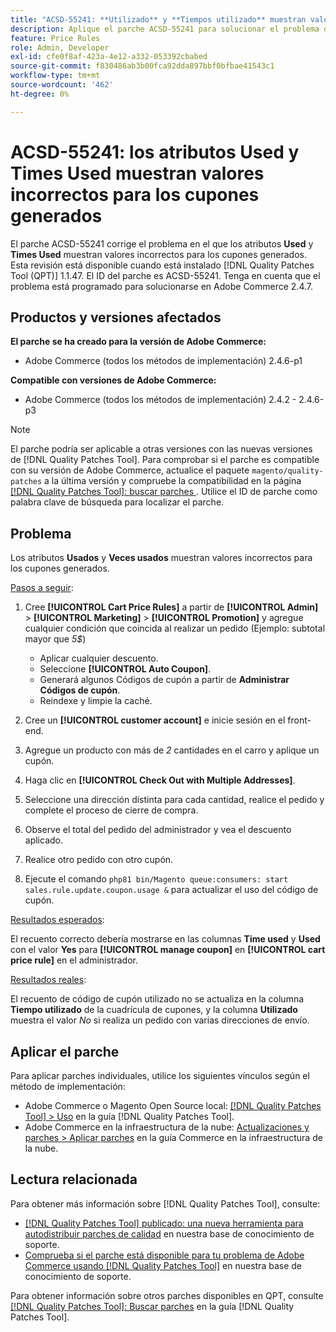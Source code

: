 ```yaml
---
title: "ACSD-55241: **Utilizado** y **Tiempos utilizado** muestran valores incorrectos para los cupones generados"
description: Aplique el parche ACSD-55241 para solucionar el problema de Adobe Commerce donde los atributos **Utilizado** y **Tiempos utilizado** muestran valores incorrectos para los cupones generados
feature: Price Rules
role: Admin, Developer
exl-id: cfe0f8af-423a-4e12-a332-053392cbabed
source-git-commit: f830486ab3b00fca92dda897bbf0bfbae41543c1
workflow-type: tm+mt
source-wordcount: '462'
ht-degree: 0%

---
```


# ACSD-55241: los atributos **Used** y **Times Used** muestran valores incorrectos para los cupones generados

El parche ACSD-55241 corrige el problema en el que los atributos **Used** y **Times Used** muestran valores incorrectos para los cupones generados. Esta revisión está disponible cuando está instalado [!DNL Quality Patches Tool (QPT)] 1.1.47. El ID del parche es ACSD-55241. Tenga en cuenta que el problema está programado para solucionarse en Adobe Commerce 2.4.7.

## Productos y versiones afectados

**El parche se ha creado para la versión de Adobe Commerce:**

* Adobe Commerce (todos los métodos de implementación) 2.4.6-p1

**Compatible con versiones de Adobe Commerce:**

* Adobe Commerce (todos los métodos de implementación) 2.4.2 - 2.4.6-p3

>[!NOTE]
>
>El parche podría ser aplicable a otras versiones con las nuevas versiones de [!DNL Quality Patches Tool]. Para comprobar si el parche es compatible con su versión de Adobe Commerce, actualice el paquete `magento/quality-patches` a la última versión y compruebe la compatibilidad en la página [[!DNL Quality Patches Tool]: buscar parches ](https://experienceleague.adobe.com/tools/commerce-quality-patches/index.html?lang=es). Utilice el ID de parche como palabra clave de búsqueda para localizar el parche.

## Problema

Los atributos **Usados** y **Veces usados** muestran valores incorrectos para los cupones generados.

<u>Pasos a seguir</u>:

1. Cree **[!UICONTROL Cart Price Rules]** a partir de **[!UICONTROL Admin]** > **[!UICONTROL Marketing]** > **[!UICONTROL Promotion]** y agregue cualquier condición que coincida al realizar un pedido (Ejemplo: subtotal mayor que *5$*)

   * Aplicar cualquier descuento.
   * Seleccione **[!UICONTROL Auto Coupon]**.
   * Generará algunos Códigos de cupón a partir de **Administrar Códigos de cupón**.
   * Reindexe y limpie la caché.

1. Cree un **[!UICONTROL customer account]** e inicie sesión en el front-end.
1. Agregue un producto con más de *2* cantidades en el carro y aplique un cupón.
1. Haga clic en **[!UICONTROL Check Out with Multiple Addresses]**.
1. Seleccione una dirección distinta para cada cantidad, realice el pedido y complete el proceso de cierre de compra.
1. Observe el total del pedido del administrador y vea el descuento aplicado.
1. Realice otro pedido con otro cupón.
1. Ejecute el comando `php81 bin/Magento queue:consumers: start sales.rule.update.coupon.usage &` para actualizar el uso del código de cupón.

<u>Resultados esperados</u>:

El recuento correcto debería mostrarse en las columnas **Time used** y **Used** con el valor **Yes** para **[!UICONTROL manage coupon]** en **[!UICONTROL cart price rule]** en el administrador.

<u>Resultados reales</u>:

El recuento de código de cupón utilizado no se actualiza en la columna **Tiempo utilizado** de la cuadrícula de cupones, y la columna **Utilizado** muestra el valor *No* si realiza un pedido con varias direcciones de envío.

## Aplicar el parche

Para aplicar parches individuales, utilice los siguientes vínculos según el método de implementación:

* Adobe Commerce o Magento Open Source local: [[!DNL Quality Patches Tool] > Uso](https://experienceleague.adobe.com/docs/commerce-operations/tools/quality-patches-tool/usage.html?lang=es) en la guía [!DNL Quality Patches Tool].
* Adobe Commerce en la infraestructura de la nube: [Actualizaciones y parches > Aplicar parches](https://experienceleague.adobe.com/docs/commerce-cloud-service/user-guide/develop/upgrade/apply-patches.html?lang=es) en la guía Commerce en la infraestructura de la nube.

## Lectura relacionada

Para obtener más información sobre [!DNL Quality Patches Tool], consulte:

* [[!DNL Quality Patches Tool] publicado: una nueva herramienta para autodistribuir parches de calidad](/help/announcements/adobe-commerce-announcements/magento-quality-patches-released-new-tool-to-self-serve-quality-patches.md) en nuestra base de conocimiento de soporte.
* [Comprueba si el parche está disponible para tu problema de Adobe Commerce usando [!DNL Quality Patches Tool]](/help/support-tools/patches-available-in-qpt-tool/check-patch-for-magento-issue-with-magento-quality-patches.md) en nuestra base de conocimiento de soporte.

Para obtener información sobre otros parches disponibles en QPT, consulte [[!DNL Quality Patches Tool]: Buscar parches](https://experienceleague.adobe.com/tools/commerce-quality-patches/index.html?lang=es) en la guía [!DNL Quality Patches Tool].
